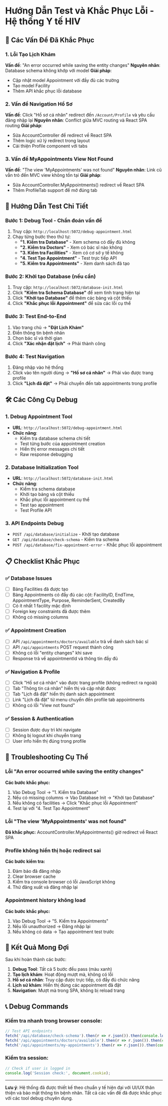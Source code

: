 # Hướng Dẫn Test và Khắc Phục Lỗi - Hệ thống Y tế HIV

## 🔧 Các Vấn Đề Đã Khắc Phục

### 1. Lỗi Tạo Lịch Khám
**Vấn đề**: "An error occurred while saving the entity changes"
**Nguyên nhân**: Database schema không khớp với model
**Giải pháp**: 
- Cập nhật model Appointment với đầy đủ các trường
- Tạo model Facility
- Thêm API khắc phục lỗi database

### 2. Vấn đề Navigation Hồ Sơ
**Vấn đề**: Click "Hồ sơ cá nhân" redirect đến `/Account/Profile` và yêu cầu đăng nhập lại
**Nguyên nhân**: Conflict giữa MVC routing và React SPA routing
**Giải pháp**: 
- Sửa AccountController để redirect về React SPA
- Thêm logic xử lý redirect trong layout
- Cải thiện Profile component với tabs

### 3. Vấn đề MyAppointments View Not Found
**Vấn đề**: "The view 'MyAppointments' was not found"
**Nguyên nhân**: Link cũ vẫn trỏ đến MVC view không tồn tại
**Giải pháp**:
- Sửa AccountController.MyAppointments() redirect về React SPA
- Thêm ProfileTab support để mở đúng tab

## 🧪 Hướng Dẫn Test Chi Tiết

### Bước 1: Debug Tool - Chẩn đoán vấn đề
1. Truy cập: `http://localhost:5072/debug-appointment.html`
2. Chạy từng bước theo thứ tự:
   - **"1. Kiểm tra Database"** - Xem schema có đầy đủ không
   - **"2. Kiểm tra Doctors"** - Xem có bác sĩ nào không
   - **"3. Kiểm tra Facilities"** - Xem có cơ sở y tế không
   - **"4. Test Tạo Appointment"** - Test trực tiếp API
   - **"5. Kiểm tra Appointments"** - Xem danh sách đã tạo

### Bước 2: Khởi tạo Database (nếu cần)
1. Truy cập: `http://localhost:5072/database-init.html`
2. Click **"Kiểm tra Schema Database"** để xem tình trạng hiện tại
3. Click **"Khởi tạo Database"** để thêm các bảng và cột thiếu
4. Click **"Khắc phục lỗi Appointment"** để sửa các lỗi cụ thể

### Bước 3: Test End-to-End
1. Vào trang chủ → **"Đặt Lịch Khám"**
2. Điền thông tin bệnh nhân
3. Chọn bác sĩ và thời gian
4. Click **"Xác nhận đặt lịch"** → Phải thành công

### Bước 4: Test Navigation
1. Đăng nhập vào hệ thống
2. Click vào tên người dùng → **"Hồ sơ cá nhân"** → Phải vào được trang profile
3. Click **"Lịch đã đặt"** → Phải chuyển đến tab appointments trong profile

## 🛠️ Các Công Cụ Debug

### 1. Debug Appointment Tool
- **URL**: `http://localhost:5072/debug-appointment.html`
- **Chức năng**:
  - Kiểm tra database schema chi tiết
  - Test từng bước của appointment creation
  - Hiển thị error messages chi tiết
  - Raw response debugging

### 2. Database Initialization Tool
- **URL**: `http://localhost:5072/database-init.html`
- **Chức năng**:
  - Kiểm tra schema database
  - Khởi tạo bảng và cột thiếu
  - Khắc phục lỗi appointment cụ thể
  - Test tạo appointment
  - Test Profile API

### 3. API Endpoints Debug
- `POST /api/database/initialize` - Khởi tạo database
- `GET /api/database/check-schema` - Kiểm tra schema
- `POST /api/database/fix-appointment-error` - Khắc phục lỗi appointment

## 📋 Checklist Khắc Phục

### ✅ Database Issues
- [ ] Bảng Facilities đã được tạo
- [ ] Bảng Appointments có đầy đủ các cột: FacilityID, EndTime, AppointmentType, Purpose, ReminderSent, CreatedBy
- [ ] Có ít nhất 1 facility mặc định
- [ ] Foreign key constraints đã được thêm
- [ ] Không có missing columns

### ✅ Appointment Creation
- [ ] API `/api/appointments/doctors/available` trả về danh sách bác sĩ
- [ ] API `/api/appointments` POST request thành công
- [ ] Không có lỗi "entity changes" khi save
- [ ] Response trả về appointmentId và thông tin đầy đủ

### ✅ Navigation & Profile
- [ ] Click "Hồ sơ cá nhân" vào được trang profile (không redirect ra ngoài)
- [ ] Tab "Thông tin cá nhân" hiển thị và cập nhật được
- [ ] Tab "Lịch đã đặt" hiển thị danh sách appointment
- [ ] Link "Lịch đã đặt" từ menu chuyển đến profile tab appointments
- [ ] Không có lỗi "View not found"

### ✅ Session & Authentication
- [ ] Session được duy trì khi navigate
- [ ] Không bị logout khi chuyển trang
- [ ] User info hiển thị đúng trong profile

## 🚨 Troubleshooting Cụ Thể

### Lỗi "An error occurred while saving the entity changes"
**Các bước khắc phục:**
1. Vào Debug Tool → "1. Kiểm tra Database"
2. Nếu có missing columns → Vào Database Init → "Khởi tạo Database"
3. Nếu không có facilities → Click "Khắc phục lỗi Appointment"
4. Test lại với "4. Test Tạo Appointment"

### Lỗi "The view 'MyAppointments' was not found"
**Đã khắc phục:** AccountController.MyAppointments() giờ redirect về React SPA

### Profile không hiển thị hoặc redirect sai
**Các bước kiểm tra:**
1. Đảm bảo đã đăng nhập
2. Clear browser cache
3. Kiểm tra console browser có lỗi JavaScript không
4. Thử đăng xuất và đăng nhập lại

### Appointment history không load
**Các bước khắc phục:**
1. Vào Debug Tool → "5. Kiểm tra Appointments"
2. Nếu lỗi unauthorized → Đăng nhập lại
3. Nếu không có data → Tạo appointment test trước

## 🎯 Kết Quả Mong Đợi

Sau khi hoàn thành các bước:

1. **Debug Tool**: Tất cả 5 bước đều pass (màu xanh)
2. **Tạo lịch khám**: Hoạt động mượt mà, không có lỗi
3. **Hồ sơ cá nhân**: Truy cập được trực tiếp, có đầy đủ chức năng
4. **Lịch sử khám**: Hiển thị đúng các appointment đã đặt
5. **Navigation**: Mượt mà trong SPA, không bị reload trang

## 📞 Debug Commands

### Kiểm tra nhanh trong browser console:
```javascript
// Test API endpoints
fetch('/api/database/check-schema').then(r => r.json()).then(console.log);
fetch('/api/appointments/doctors/available').then(r => r.json()).then(console.log);
fetch('/api/appointments/my-appointments').then(r => r.json()).then(console.log);
```

### Kiểm tra session:
```javascript
// Check if user is logged in
console.log('Session check:', document.cookie);
```

---

**Lưu ý**: Hệ thống đã được thiết kế theo chuẩn y tế hiện đại với UI/UX thân thiện và bảo mật thông tin bệnh nhân. Tất cả các vấn đề đã được khắc phục với các tool debug chuyên dụng. 